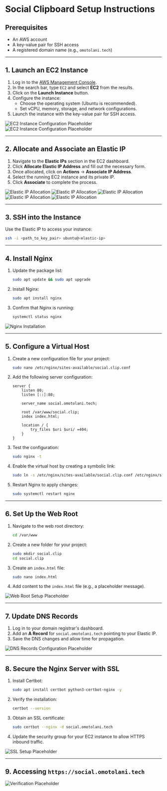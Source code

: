 
# Social Clipboard Setup Instructions

## Prerequisites
- An AWS account
- A key-value pair for SSH access
- A registered domain name (e.g., `omotolani.tech`)

---

## 1. Launch an EC2 Instance
1. Log in to the [AWS Management Console](https://console.aws.amazon.com).
2. In the search bar, type `EC2` and select **EC2** from the results.
3. Click on the **Launch Instance** button.
4. Configure the instance:
   - Choose the operating system (Ubuntu is recommended).
   - Set vCPU, memory, storage, and network configurations.
5. Launch the instance with the key-value pair for SSH access.

![EC2 Instance Configuration Placeholder](assets/ec2/ec2-form.png)
![EC2 Instance Configuration Placeholder](assets/ec2/ec2-page.png)

---

## 2. Allocate and Associate an Elastic IP
1. Navigate to the **Elastic IPs** section in the EC2 dashboard.
2. Click **Allocate Elastic IP Address** and fill out the necessary form.
3. Once allocated, click on **Actions** → **Associate IP Address**.
4. Select the running EC2 instance and its private IP.
5. Click **Associate** to complete the process.

![Elastic IP Allocation ](assets/elastic-ip/elastic-ip-btn.png)
![Elastic IP Allocation ](assets/elastic-ip/elastic-ip-dashboard.png)
![Elastic IP Allocation ](assets/elastic-ip/elastic-ip-form.png)
![Elastic IP Allocation ](assets/elastic-ip/elastic-ip-associate-page.png)
![Elastic IP Allocation ](assets/elastic-ip/elastic-ip-associate.png)

---

## 3. SSH into the Instance
Use the Elastic IP to access your instance:
```bash
ssh -i <path_to_key_pair> ubuntu@<elastic-ip>
```

---

## 4. Install Nginx
1. Update the package list:
   ```bash
   sudo apt update && sudo apt upgrade
   ```
2. Install Nginx:
   ```bash
   sudo apt install nginx
   ```
3. Confirm that Nginx is running:
   ```bash
   systemctl status nginx
   ```

![Nginx Installation](assets/nginx/nginx-service.png)

---

## 5. Configure a Virtual Host
1. Create a new configuration file for your project:
   ```bash
   sudo nano /etc/nginx/sites-available/social.clip.conf
   ```
2. Add the following server configuration:
   ```nginx
   server {
       listen 80;
       listen [::]:80;

       server_name social.omotolani.tech;

       root /var/www/social.clip;
       index index.html;

       location / {
           try_files $uri $uri/ =404;
       }
   }
   ```
3. Test the configuration:
   ```bash
   sudo nginx -t
   ```
4. Enable the virtual host by creating a symbolic link:
   ```bash
   sudo ln -s /etc/nginx/sites-available/social.clip.conf /etc/nginx/sites-enabled/
   ```
5. Restart Nginx to apply changes:
   ```bash
   sudo systemctl restart nginx
   ```

<!-- ![Nginx Virtual Host Configuration Placeholder](assets/nginx/) -->

---

## 6. Set Up the Web Root
1. Navigate to the web root directory:
   ```bash
   cd /var/www
   ```
2. Create a new folder for your project:
   ```bash
   sudo mkdir social.clip
   cd social.clip
   ```
3. Create an `index.html` file:
   ```bash
   sudo nano index.html
   ```
4. Add content to the `index.html` file (e.g., a placeholder message).

![Web Root Setup Placeholder](assets/nginx/nginx-html.png)

---

## 7. Update DNS Records
1. Log in to your domain registrar's dashboard.
2. Add an **A Record** for `social.omotolani.tech` pointing to your Elastic IP.
3. Save the DNS changes and allow time for propagation.

![DNS Records Configuration Placeholder](assets/nginx/nginx-dns.png)

---

## 8. Secure the Nginx Server with SSL
1. Install Certbot:
   ```bash
   sudo apt install certbot python3-certbot-nginx -y
   ```
2. Verify the installation:
   ```bash
   certbot --version
   ```
3. Obtain an SSL certificate:
   ```bash
   sudo certbot --nginx -d social.omotolani.tech
   ```
4. Update the security group for your EC2 instance to allow HTTPS inbound traffic.

![SSL Setup Placeholder](assets/nginx/certbot.png)

---
## 9. Accessing `https://social.omotolani.tech`
![Verification Placeholder](assets/verification.png)
